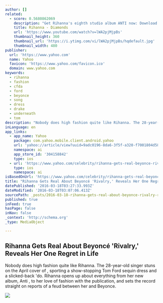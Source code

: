 ```yaml
---
author: []
related:
  - score: 0.5680862069
    description: "Get Rihanna's eighth studio album ANTI now: Download on TIDAL: http://smarturl.it/downloadANTI Stream on TIDAL: http://smarturl.it/streamANTIdlx Download on iTunes: http://smarturl.it/dlxANTI Download on Google Play: http://smarturl.it/ANTIdlxgp Download on Amazon: http://geni.us/amzANTI http://www.vevo.com/watch/USUV71201766?utm_source=youtube&utm_medium=description&utm_campaign=ytd Music video by Rihanna performing Diamonds. ©: The Island Def Jam Music Group"
    title: Rihanna - Diamonds
    url: 'https://www.youtube.com/watch?v=lWA2pjMjpBs'
    thumbnail_height: 360
    thumbnail_url: 'https://i.ytimg.com/vi/lWA2pjMjpBs/hqdefault.jpg'
    thumbnail_width: 480
publisher:
  url: 'https://www.yahoo.com'
  name: Yahoo
  favicon: 'https://www.yahoo.com/favicon.ico'
  domain: www.yahoo.com
keywords:
  - rihanna
  - fashion
  - cfda
  - ford
  - beyonce
  - song
  - dress
  - drake
  - underneath
  - tom
description: "Nobody does high fashion quite like Rihanna. The 28-year-old singer stuns on the April cover of , sporting a show-stopping Tom Ford sequin dress and a slicked-back 'do. Rihanna opens up about everything from her new album, Anti , to her love of fashion with the publication, and sets the record straight on reports of a feud between her and Beyonce."
inLanguage: en
app_links:
  - app_name: Yahoo
    package: com.yahoo.mobile.client.android.yahoo
    url: 'yahoo://article/view?uuid=9adc0196-8da6-3f5f-a320-f7001804d583&src=web'
    namespace: ai
    app_store_id: '304158842'
    type: ios
  - url: 'https://www.yahoo.com/celebrity/rihanna-gets-real-beyonce-rivalry-170100257.html'
    type: ios
    namespace: ai
isBasedOnUrl: 'https://www.yahoo.com/celebrity/rihanna-gets-real-beyonce-rivalry-170100257.html'
title: "Rihanna Gets Real About Beyoncé 'Rivalry,' Reveals Her One Regret in Life"
datePublished: '2016-03-18T03:27:33.993Z'
dateModified: '2016-03-18T03:07:06.413Z'
sourcePath: _posts/2016-03-18-rihanna-gets-real-about-beyonce-rivalry-reveals-her-one-r.md
published: true
inFeed: true
hasPage: false
inNav: false
_context: 'http://schema.org'
_type: MediaObject

---
```

<article style=""><h1>Rihanna Gets Real About Beyoncé 'Rivalry,' Reveals Her One Regret in Life</h1><p>Nobody does high fashion quite like Rihanna. The 28-year-old singer stuns on the April cover of , sporting a show-stopping Tom Ford sequin dress and a slicked-back 'do. Rihanna opens up about everything from her new album, Anti , to her love of fashion with the publication, and sets the record straight on reports of a feud between her and Beyonce.</p><img src="https://s.yimg.com/uu/api/res/1.2/poHfNpHG1NXq6D2YENg0Kw--/aD03MjA7dz0xMjgwO3NtPTE7YXBwaWQ9eXRhY2h5b24-/http://media.zenfs.com/en/homerun/feed_manager_auto_publish_494/859c32e62bb43fb956228a2e29ffa34f" /></article>